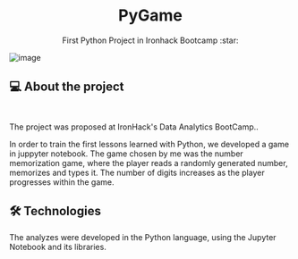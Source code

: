 <h1 align="center">PyGame</h1>

<p align="center"> First Python Project in Ironhack Bootcamp :star:
</h1>

![image](https://img.shields.io/badge/Python-14354C?style=for-the-badge&logo=python&logoColor=white)
##  💻 About the project</br> </br>
The project was proposed at IronHack's Data Analytics BootCamp..

In order to train the first lessons learned with Python, we developed a game in juppyter notebook.
The game chosen by me was the number memorization game, where the player reads a randomly generated number, memorizes and types it. The number of digits increases as the player progresses within the game.

## 🛠 Technologies


The analyzes were developed in the Python language, using the Jupyter Notebook and its libraries.
